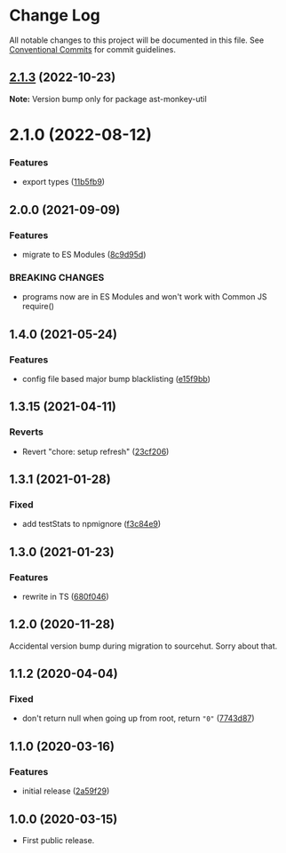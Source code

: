 # Change Log

All notable changes to this project will be documented in this file.
See [Conventional Commits](https://conventionalcommits.org) for commit guidelines.

## [2.1.3](https://github.com/codsen/codsen/compare/ast-monkey-util@2.1.2...ast-monkey-util@2.1.3) (2022-10-23)

**Note:** Version bump only for package ast-monkey-util

# 2.1.0 (2022-08-12)

### Features

- export types ([11b5fb9](https://github.com/codsen/codsen/commit/11b5fb936ce20e0a77c3a09806773e1cd7695c50))

## 2.0.0 (2021-09-09)

### Features

- migrate to ES Modules ([8c9d95d](https://github.com/codsen/codsen/commit/8c9d95d5dea0b769c2f070397141918a4893d575))

### BREAKING CHANGES

- programs now are in ES Modules and won't work with Common JS require()

## 1.4.0 (2021-05-24)

### Features

- config file based major bump blacklisting ([e15f9bb](https://github.com/codsen/codsen/commit/e15f9bba1c4fd5f847ac28b3f38fa6ee633f5dca))

## 1.3.15 (2021-04-11)

### Reverts

- Revert "chore: setup refresh" ([23cf206](https://github.com/codsen/codsen/commit/23cf206970a087ff0fa04e61f94d919f59ab3881))

## 1.3.1 (2021-01-28)

### Fixed

- add testStats to npmignore ([f3c84e9](https://github.com/codsen/codsen/commit/f3c84e95afc5514214312f913692d85b2e12eb29))

## 1.3.0 (2021-01-23)

### Features

- rewrite in TS ([680f046](https://github.com/codsen/codsen/commit/680f0467dcdad3573e7cf21ed7ea8b3c7efb4418))

## 1.2.0 (2020-11-28)

Accidental version bump during migration to sourcehut. Sorry about that.

## 1.1.2 (2020-04-04)

### Fixed

- don't return null when going up from root, return `"0"` ([7743d87](https://gitlab.com/codsen/codsen/commit/7743d877a357afa1ec0452e83b2c507cd927fcfe))

## 1.1.0 (2020-03-16)

### Features

- initial release ([2a59f29](https://gitlab.com/codsen/codsen/commit/2a59f29c3fb4c02d6fd1a439dc6d879b4de6e972))

## 1.0.0 (2020-03-15)

- First public release.
